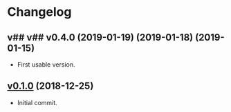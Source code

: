 # Changelog

## v## v## v0.4.0 (2019-01-19) (2019-01-18) (2019-01-15)

* First usable version.

## [v0.1.0](https://github.com/javiersanp/snek-template/tree/v0.1.0) (2018-12-25)

* Initial commit.

